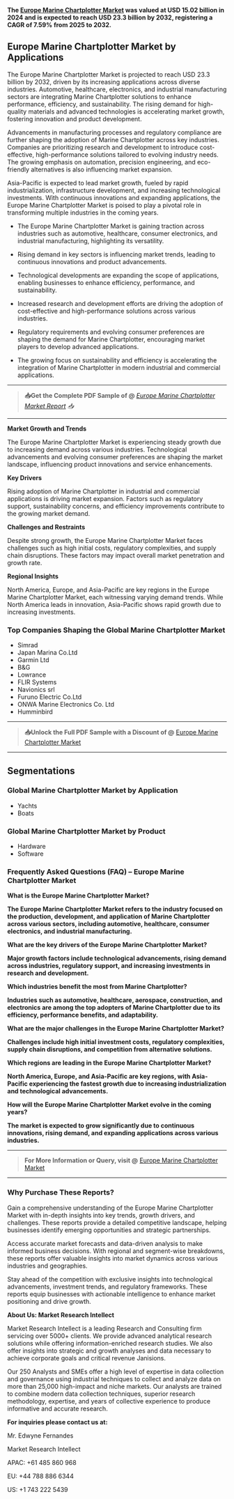 <p><strong>The <a href="https://www.marketresearchintellect.com/download-sample/?rid=445635&amp;utm_source=Pulse-April-Europe&amp;utm_medium=852">Europe Marine Chartplotter Market</a> was valued at USD 15.02 billion in 2024 and is expected to reach USD 23.3 billion by 2032, registering a CAGR of 7.59% from 2025 to 2032.</strong></p><h2>Europe Marine Chartplotter Market by Applications&nbsp;</h2><p><p>The Europe Marine Chartplotter Market is projected to reach USD 23.3 billion by 2032, driven by its increasing applications across diverse industries. Automotive, healthcare, electronics, and industrial manufacturing sectors are integrating Marine Chartplotter solutions to enhance performance, efficiency, and sustainability. The rising demand for high-quality materials and advanced technologies is accelerating market growth, fostering innovation and product development.</p><p>Advancements in manufacturing processes and regulatory compliance are further shaping the adoption of Marine Chartplotter across key industries. Companies are prioritizing research and development to introduce cost-effective, high-performance solutions tailored to evolving industry needs. The growing emphasis on automation, precision engineering, and eco-friendly alternatives is also influencing market expansion.</p><p>Asia-Pacific is expected to lead market growth, fueled by rapid industrialization, infrastructure development, and increasing technological investments. With continuous innovations and expanding applications, the Europe Marine Chartplotter Market is poised to play a pivotal role in transforming multiple industries in the coming years.</p></p><ul><li><p>The Europe Marine Chartplotter Market is gaining traction across industries such as automotive, healthcare, consumer electronics, and industrial manufacturing, highlighting its versatility.</p></li><li><p>Rising demand in key sectors is influencing market trends, leading to continuous innovations and product advancements.</p></li><li><p>Technological developments are expanding the scope of applications, enabling businesses to enhance efficiency, performance, and sustainability.</p></li><li><p>Increased research and development efforts are driving the adoption of cost-effective and high-performance solutions across various industries.</p></li><li><p>Regulatory requirements and evolving consumer preferences are shaping the demand for Marine Chartplotter, encouraging market players to develop advanced applications.</p></li><li><p>The growing focus on sustainability and efficiency is accelerating the integration of Marine Chartplotter in modern industrial and commercial applications.</p></li></ul><hr /><blockquote><p><strong><span class="font-[700]">📥Get the Complete PDF Sample of @ </span></strong><em><span class="font-[700]"><a href="https://www.marketresearchintellect.com/download-sample/?rid=445635&amp;utm_source=Pulse-April-Europe&amp;utm_medium=852" target="_blank" data-tracking-control-name="article-ssr-frontend-pulse_little-text-block" data-tracking-will-navigate="" data-test-link="">Europe Marine Chartplotter Market Report</a>&nbsp;📥</span></em></p></blockquote><hr /><p class="" data-start="77" data-end="360"><strong data-start="77" data-end="105">Market Growth and Trends</strong></p><p class="" data-start="77" data-end="360">The Europe Marine Chartplotter Market is experiencing steady growth due to increasing demand across various industries. Technological advancements and evolving consumer preferences are shaping the market landscape, influencing product innovations and service enhancements.</p><p class="" data-start="362" data-end="606"><strong data-start="362" data-end="377">Key Drivers</strong></p><p class="" data-start="362" data-end="606">Rising adoption of Marine Chartplotter in industrial and commercial applications is driving market expansion. Factors such as regulatory support, sustainability concerns, and efficiency improvements contribute to the growing market demand.</p><p class="" data-start="608" data-end="849"><strong data-start="608" data-end="637">Challenges and Restraints</strong></p><p class="" data-start="608" data-end="849">Despite strong growth, the Europe Marine Chartplotter Market faces challenges such as high initial costs, regulatory complexities, and supply chain disruptions. These factors may impact overall market penetration and growth rate.</p><p class="" data-start="851" data-end="1095"><strong data-start="851" data-end="872">Regional Insights</strong></p><p class="" data-start="851" data-end="1095">North America, Europe, and Asia-Pacific are key regions in the Europe Marine Chartplotter Market, each witnessing varying demand trends. While North America leads in innovation, Asia-Pacific shows rapid growth due to increasing investments.</p><p><h3>Top Companies Shaping the Global Marine Chartplotter Market </h3><ul><li>Simrad</li><li>Japan Marina Co.Ltd</li><li>Garmin Ltd</li><li>B&G</li><li>Lowrance</li><li>FLIR Systems</li><li>Navionics srl</li><li>Furuno Electric Co.Ltd</li><li>ONWA Marine Electronics Co. Ltd</li><li>Humminbird</li></ul></p><hr /><blockquote><p><strong>📥Unlock the Full PDF Sample with a Discount of @</strong> <a href="https://www.marketresearchintellect.com/ask-for-discount/?rid=445635&amp;utm_source=Pulse-April-Europe&amp;utm_medium=852">Europe Marine Chartplotter Market</a></p></blockquote><hr /><p><h2>Segmentations</h2><h3>Global Marine Chartplotter Market by Application</h3><ul><li>Yachts</li><li>Boats</li></ul><h3>Global Marine Chartplotter Market by Product</h3><ul><li>Hardware</li><li>Software</li></ul></p><h3><strong>Frequently Asked Questions (FAQ) &ndash; Europe Marine Chartplotter Market</strong></h3><p><strong>What is the Europe Marine Chartplotter Market?</strong></p><p><strong>The Europe Marine Chartplotter Market refers to the industry focused on the production, development, and application of Marine Chartplotter across various sectors, including automotive, healthcare, consumer electronics, and industrial manufacturing.</strong></p><p><strong>What are the key drivers of the Europe Marine Chartplotter Market?</strong></p><p><strong>Major growth factors include technological advancements, rising demand across industries, regulatory support, and increasing investments in research and development.</strong></p><p><strong>Which industries benefit the most from Marine Chartplotter?</strong></p><p><strong>Industries such as automotive, healthcare, aerospace, construction, and electronics are among the top adopters of Marine Chartplotter due to its efficiency, performance benefits, and adaptability.</strong></p><p><strong>What are the major challenges in the Europe Marine Chartplotter Market?</strong></p><p><strong>Challenges include high initial investment costs, regulatory complexities, supply chain disruptions, and competition from alternative solutions.</strong></p><p><strong>Which regions are leading in the Europe Marine Chartplotter Market?</strong></p><p><strong>North America, Europe, and Asia-Pacific are key regions, with Asia-Pacific experiencing the fastest growth due to increasing industrialization and technological advancements.</strong></p><p><strong>How will the Europe Marine Chartplotter Market evolve in the coming years?</strong></p><p><strong>The market is expected to grow significantly due to continuous innovations, rising demand, and expanding applications across various industries.</strong></p><hr /><blockquote><p><span class="font-[700]"><strong>For More Information or Query, visit&nbsp;@</strong>&nbsp;</span><span class="font-[700]"><a href="https://www.marketresearchintellect.com/product/global-marine-chartplotter-market-size-and-forecast/?utm_source=Linkedin&utm_medium=852" target="_blank" data-tracking-control-name="article-ssr-frontend-pulse_little-text-block" data-tracking-will-navigate="" data-test-link="">Europe Marine Chartplotter Market</a></span></p></blockquote><hr /><h3><strong data-start="0" data-end="31">Why Purchase These Reports?</strong></h3><p class="" data-start="35" data-end="297">Gain a comprehensive understanding of the Europe Marine Chartplotter Market with in-depth insights into key trends, growth drivers, and challenges. These reports provide a detailed competitive landscape, helping businesses identify emerging opportunities and strategic partnerships.</p><p class="" data-start="299" data-end="540">Access accurate market forecasts and data-driven analysis to make informed business decisions. With regional and segment-wise breakdowns, these reports offer valuable insights into market dynamics across various industries and geographies.</p><p class="" data-start="542" data-end="784">Stay ahead of the competition with exclusive insights into technological advancements, investment trends, and regulatory frameworks. These reports equip businesses with actionable intelligence to enhance market positioning and drive growth.</p><p><strong><span class="font-[700]">About Us: Market Research Intellect</span></strong></p><p><span class="">Market Research Intellect is a leading Research and Consulting firm servicing over 5000+ clients. We provide advanced analytical research solutions while offering information-enriched research studies.&nbsp;</span>We also offer insights into strategic and growth analyses and data necessary to achieve corporate goals and critical revenue Janisions.</p><p><span class="">Our 250 Analysts and SMEs offer a high level of expertise in data collection and governance using industrial techniques to collect and analyze data on more than 25,000 high-impact and niche markets. Our analysts are trained to combine modern data collection techniques, superior research methodology, expertise, and years of collective experience to produce informative and accurate research.</span></p><p><strong>For inquiries please contact us at:</strong></p><p>Mr. Edwyne Fernandes</p><p>Market Research Intellect</p><p>APAC: +61 485 860 968</p><p>EU: +44 788 886 6344</p><p>US: +1 743 222 5439</p>